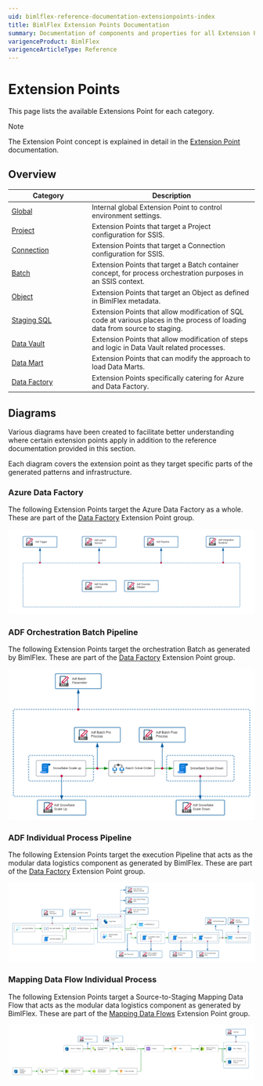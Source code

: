 ```yaml
---
uid: bimlflex-reference-documentation-extensionpoints-index
title: BimlFlex Extension Points Documentation
summary: Documentation of components and properties for all Extension Points within BimlFlex 
varigenceProduct: BimlFlex
varigenceArticleType: Reference
---
```


# Extension Points

This page lists the available Extensions Point for each category.

> [!NOTE]
> The Extension Point concept is explained in detail in the [Extension Point](xref:bimlflex-concepts-extensionpoints) documentation.
 
## Overview
  
| <div style="width:150px">Category</div> | Description |
| --------- | ----------- |
|[Global](xref:bimlflex-reference-documentation-global-extensionpoints) | Internal global Extension Point to control environment settings.|
|[Project](xref:bimlflex-reference-documentation-project-extensionpoints) | Extension Points that target a Project configuration for SSIS.|
|[Connection](xref:bimlflex-reference-documentation-connection-extensionpoints) | Extension Points that target a Connection configuration for SSIS.|
|[Batch](xref:bimlflex-reference-documentation-batch-extensionpoints) | Extension Points that target a Batch container concept, for process orchestration purposes in an SSIS context.|
|[Object](xref:bimlflex-reference-documentation-object-extensionpoints) | Extension Points that target an Object as defined in BimlFlex metadata.|
|[Staging SQL](xref:bimlflex-reference-documentation-staging-sql-extensionpoints) | Extension Points that allow modification of SQL code at various places in the process of loading data from source to staging.|
|[Data Vault](xref:bimlflex-reference-documentation-data-vault-extensionpoints) | Extension Points that allow modification of steps and logic in Data Vault related processes.|
|[Data Mart](xref:bimlflex-reference-documentation-data-mart-extensionpoints) | Extension Points that can modify the approach to load Data Marts.|
|[Data Factory](xref:bimlflex-reference-documentation-data-factory-extensionpoints) | Extension Points specifically catering for Azure and Data Factory.|
## Diagrams

Various diagrams have been created to facilitate better understanding where certain extension points apply in addition to the reference documentation provided in this section.

Each diagram covers the extension point as they target specific parts of the generated patterns and infrastructure.

### Azure Data Factory

The following Extension Points target the Azure Data Factory as a whole. These are part of the [Data Factory](xref:bimlflex-reference-documentation-data-factory-extensionpoints) Extension Point group.

![Azure Data Factory Extension Points](../static/img/ExtensionPointAdfMain.png "Azure Data Factory Extension Points")

### ADF Orchestration Batch Pipeline

The following Extension Points target the orchestration Batch as generated by BimlFlex. These are part of the [Data Factory](xref:bimlflex-reference-documentation-data-factory-extensionpoints) Extension Point group.

![Azure Data Factory Orchestration Batch](../static/img/ExtensionPointAdfTopLevelBatch.png "Azure Data Factory Orchestration Batch")

### ADF Individual Process Pipeline

The following Extension Points target the execution Pipeline that acts as the modular data logistics component as generated by BimlFlex. These are part of the [Data Factory](xref:bimlflex-reference-documentation-data-factory-extensionpoints) Extension Point group.

![Azure Data Factory Individual Process](../static/img/ExtentionsPointAdfIndividualProcess.png "Azure Data Factory Individual Process")

### Mapping Data Flow Individual Process

The following Extension Points target a Source-to-Staging Mapping Data Flow that acts as the modular data logistics component as generated by BimlFlex. These are part of the [Mapping Data Flows](xref:bimlflex-reference-documentation-mapping-data-flows-extensionpoints) Extension Point group.

![Mapping Data Flow Individual Process](../static/img/ExtensionPointMappingDataFlowSourceStagingWithPsa.png "Mapping Data Flow Individual Process")
